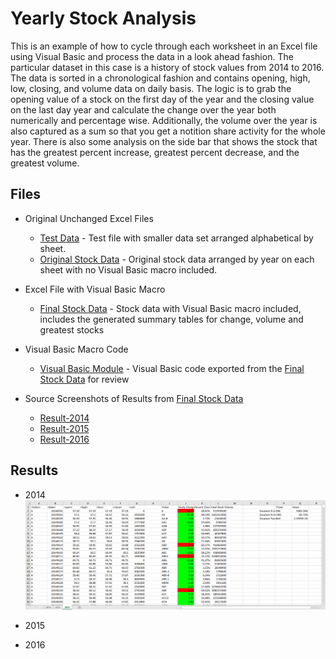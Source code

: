 # Yearly Stock Analysis

This is an example of how to cycle through each worksheet in an Excel file using Visual Basic and process the data in a look ahead fashion. The particular dataset in this case is a history of stock values from 2014 to 2016.   The data is sorted in a chronological fashion and contains opening, high, low, closing, and volume data on daily basis.  The logic is to grab the opening value of a stock on the first day of the year and the closing value on the last day year and calculate the change over the year both numerically and percentage wise.  Additionally, the volume over the year is also captured as a sum so that you get a notition share activity for the whole year.  There is also some analysis on the side bar that shows the stock that has the greatest percent increase, greatest percent decrease, and the greatest volume. 


## Files

* Original Unchanged Excel Files

  * [Test Data](Resources/originals/alphabetical_testing.xlsx) - Test file with smaller data set arranged alphabetical by sheet. 
  * [Original Stock Data](Resources/originals/Multiple_year_stock_data.xlsx) - Original stock data arranged by year on each sheet with no Visual Basic macro included.

* Excel File with Visual Basic Macro
  
  *  [Final Stock Data](Multiple_year_stock_data-final.xlsm) - Stock data with Visual Basic macro included, includes the generated summary tables for change, volume and greatest stocks
  
* Visual Basic Macro Code

  * [Visual Basic Module](processStocks.bas) - Visual Basic code exported from the [Final Stock Data](Multiple_year_stock_data-final.xlsm) for review
  
* Source Screenshots of Results from [Final Stock Data](Multiple_year_stock_data-final.xlsm)

  * [Result-2014](screenshots/Result-2014.png) 
  * [Result-2015](screenshots/Result-2015.png)
  * [Result-2016](screenshots/Result-2016.png)
  
  
##   Results

* 2014
![Result 2014](screenshots/Result-2014.png)

* 2015


* 2016
  
  
  